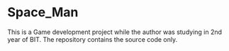 # Space_Man

This is a Game development project while the author was studying in 2nd year of BIT.
The repository contains the source code only.
